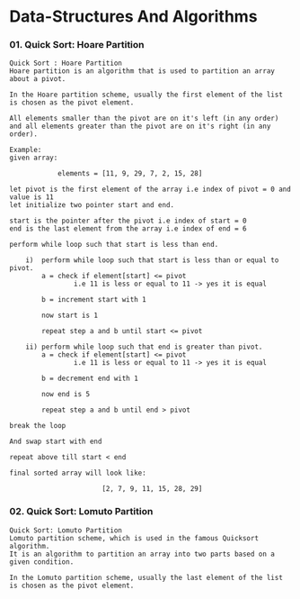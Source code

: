 # Data-Structures And Algorithms


### 01. Quick Sort: Hoare Partition

    Quick Sort : Hoare Partition
    Hoare partition is an algorithm that is used to partition an array about a pivot. 

    In the Hoare partition scheme, usually the first element of the list is chosen as the pivot element.

    All elements smaller than the pivot are on it's left (in any order) and all elements greater than the pivot are on it's right (in any order).

    Example:
    given array:

                elements = [11, 9, 29, 7, 2, 15, 28]
            
    let pivot is the first element of the array i.e index of pivot = 0 and value is 11
    let initialize two pointer start and end.

    start is the pointer after the pivot i.e index of start = 0 
    end is the last element from the array i.e index of end = 6

    perform while loop such that start is less than end.

        i)  perform while loop such that start is less than or equal to pivot.
            a = check if element[start] <= pivot
                    i.e 11 is less or equal to 11 -> yes it is equal

            b = increment start with 1

            now start is 1

            repeat step a and b until start <= pivot

        ii) perform while loop such that end is greater than pivot.
            a = check if element[start] <= pivot
                    i.e 11 is less or equal to 11 -> yes it is equal

            b = decrement end with 1

            now end is 5

            repeat step a and b until end > pivot

    break the loop

    And swap start with end

    repeat above till start < end

    final sorted array will look like:

                           [2, 7, 9, 11, 15, 28, 29]


### 02. Quick Sort: Lomuto Partition

    Quick Sort: Lomuto Partition
    Lomuto partition scheme, which is used in the famous Quicksort algorithm. 
    It is an algorithm to partition an array into two parts based on a given condition.

    In the Lomuto partition scheme, usually the last element of the list is chosen as the pivot element.